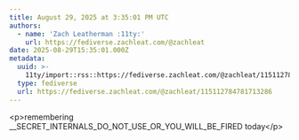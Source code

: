 ```yaml
---
title: August 29, 2025 at 3:35:01 PM UTC
authors:
  - name: 'Zach Leatherman :11ty:'
    url: https://fediverse.zachleat.com/@zachleat
date: 2025-08-29T15:35:01.000Z
metadata:
  uuid: >-
    11ty/import::rss::https://fediverse.zachleat.com/@zachleat/115112784781713286
  type: fediverse
  url: https://fediverse.zachleat.com/@zachleat/115112784781713286
---
```

\<p>remembering \_\_SECRET\_INTERNALS\_DO\_NOT\_USE\_OR\_YOU\_WILL\_BE\_FIRED today\</p>